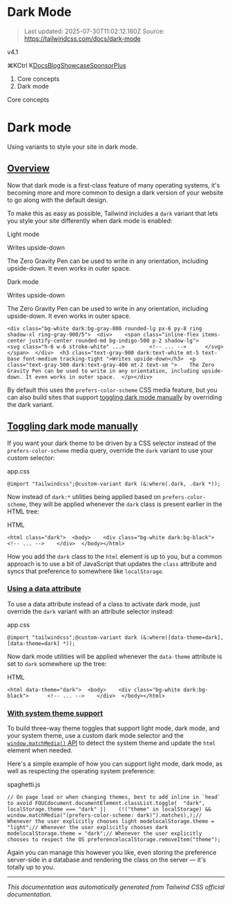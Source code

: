 # Dark Mode

> Last updated: 2025-07-30T11:02:12.160Z
> Source: https://tailwindcss.com/docs/dark-mode

v4.1

⌘KCtrl K[Docs](/docs)[Blog](/blog)[Showcase](/showcase)[Sponsor](/sponsor)[Plus](/plus?ref=top)

1.  Core concepts
2.  Dark mode

Core concepts

# Dark mode

Using variants to style your site in dark mode.

## [Overview](#overview)

Now that dark mode is a first-class feature of many operating systems, it's becoming more and more common to design a dark version of your website to go along with the default design.

To make this as easy as possible, Tailwind includes a `dark` variant that lets you style your site differently when dark mode is enabled:

Light mode

Writes upside-down

The Zero Gravity Pen can be used to write in any orientation, including upside-down. It even works in outer space.

Dark mode

Writes upside-down

The Zero Gravity Pen can be used to write in any orientation, including upside-down. It even works in outer space.

```
<div class="bg-white dark:bg-gray-800 rounded-lg px-6 py-8 ring shadow-xl ring-gray-900/5">  <div>    <span class="inline-flex items-center justify-center rounded-md bg-indigo-500 p-2 shadow-lg">      <svg class="h-6 w-6 stroke-white" ...>        <!-- ... -->      </svg>    </span>  </div>  <h3 class="text-gray-900 dark:text-white mt-5 text-base font-medium tracking-tight ">Writes upside-down</h3>  <p class="text-gray-500 dark:text-gray-400 mt-2 text-sm ">    The Zero Gravity Pen can be used to write in any orientation, including upside-down. It even works in outer space.  </p></div>
```

By default this uses the `prefers-color-scheme` CSS media feature, but you can also build sites that support [toggling dark mode manually](#toggling-dark-mode-manually) by overriding the dark variant.

## [Toggling dark mode manually](#toggling-dark-mode-manually)

If you want your dark theme to be driven by a CSS selector instead of the `prefers-color-scheme` media query, override the `dark` variant to use your custom selector:

app.css

```
@import "tailwindcss";@custom-variant dark (&:where(.dark, .dark *));
```

Now instead of `dark:*` utilities being applied based on `prefers-color-scheme`, they will be applied whenever the `dark` class is present earlier in the HTML tree:

HTML

```
<html class="dark">  <body>    <div class="bg-white dark:bg-black">      <!-- ... -->    </div>  </body></html>
```

How you add the `dark` class to the `html` element is up to you, but a common approach is to use a bit of JavaScript that updates the `class` attribute and syncs that preference to somewhere like `localStorage`.

### [Using a data attribute](#using-a-data-attribute)

To use a data attribute instead of a class to activate dark mode, just override the `dark` variant with an attribute selector instead:

app.css

```
@import "tailwindcss";@custom-variant dark (&:where([data-theme=dark], [data-theme=dark] *));
```

Now dark mode utilities will be applied whenever the `data-theme` attribute is set to `dark` somewhere up the tree:

HTML

```
<html data-theme="dark">  <body>    <div class="bg-white dark:bg-black">      <!-- ... -->    </div>  </body></html>
```

### [With system theme support](#with-system-theme-support)

To build three-way theme toggles that support light mode, dark mode, and your system theme, use a custom dark mode selector and the [`window.matchMedia()` API](https://developer.mozilla.org/en-US/docs/Web/API/Window/matchMedia) to detect the system theme and update the `html` element when needed.

Here's a simple example of how you can support light mode, dark mode, as well as respecting the operating system preference:

spaghetti.js

```
// On page load or when changing themes, best to add inline in `head` to avoid FOUCdocument.documentElement.classList.toggle(  "dark",  localStorage.theme === "dark" ||    (!("theme" in localStorage) && window.matchMedia("(prefers-color-scheme: dark)").matches),);// Whenever the user explicitly chooses light modelocalStorage.theme = "light";// Whenever the user explicitly chooses dark modelocalStorage.theme = "dark";// Whenever the user explicitly chooses to respect the OS preferencelocalStorage.removeItem("theme");
```

Again you can manage this however you like, even storing the preference server-side in a database and rendering the class on the server — it's totally up to you.

---
*This documentation was automatically generated from Tailwind CSS official documentation.*
